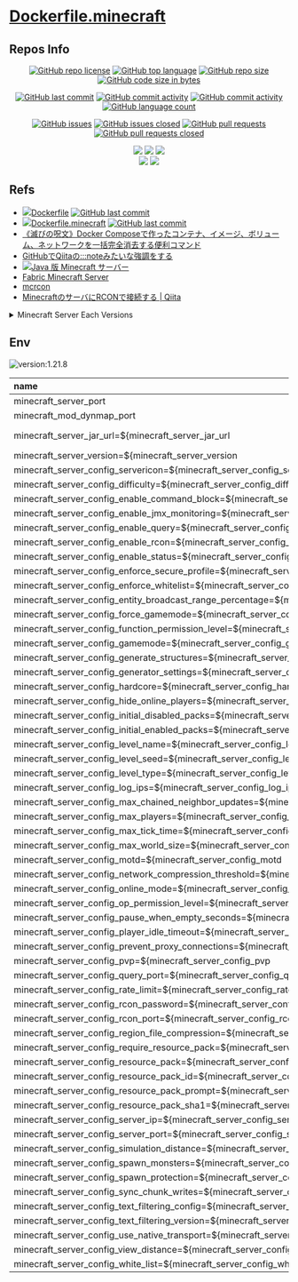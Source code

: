 # [Dockerfile.minecraft](https://github.com/n138-kz/Dockerfile.minecraft)

## Repos Info

<div align="center">

  [![GitHub repo license](https://img.shields.io/github/license/n138-kz/Dockerfile.minecraft)](/LICENSE)
  [![GitHub top language](https://img.shields.io/github/languages/top/n138-kz/Dockerfile.minecraft)](/../../)
  [![GitHub repo size](https://img.shields.io/github/repo-size/n138-kz/Dockerfile.minecraft)](/../../)
  [![GitHub code size in bytes](https://img.shields.io/github/languages/code-size/n138-kz/Dockerfile.minecraft)](/../../)

</div>
<div align="center">

  [![GitHub last commit](https://img.shields.io/github/last-commit/n138-kz/Dockerfile.minecraft)](/../../commits)
  [![GitHub commit activity](https://img.shields.io/github/commit-activity/w/n138-kz/Dockerfile.minecraft)](/../../commits)
  [![GitHub commit activity](https://img.shields.io/github/commit-activity/t/n138-kz/Dockerfile.minecraft)](/../../commits)
  [![GitHub language count](https://img.shields.io/github/languages/count/n138-kz/Dockerfile.minecraft)](/../../)

</div>
<div align="center">

  [![GitHub issues](https://img.shields.io/github/issues/n138-kz/Dockerfile.minecraft)](/../../issues)
  [![GitHub issues closed](https://img.shields.io/github/issues-closed/n138-kz/Dockerfile.minecraft)](/../../issues)
  [![GitHub pull requests](https://img.shields.io/github/issues-pr/n138-kz/Dockerfile.minecraft)](/../../pulls)
  [![GitHub pull requests closed](https://img.shields.io/github/issues-pr-closed/n138-kz/Dockerfile.minecraft)](/../../pulls)

</div>
<div align="center">

  [![](https://img.shields.io/badge/YouTube-FF0000?style=for-the-badge&logo=youtube&logoColor=white)](https://youtube.com/channel/UCOX8Iv1r0V18lbOnohE7lWQ)
  [![](https://img.shields.io/badge/Twitch-6441A5?style=for-the-badge&logo=twitch&logoColor=white)](https://www.twitch.tv/yuukomiya)
  [![](https://img.shields.io/badge/X-000000?style=for-the-badge&logo=x&logoColor=white)](https://x.com/n138kz)
  <br>
  [![](https://img.shields.io/youtube/channel/subscribers/UCOX8Iv1r0V18lbOnohE7lWQ)](https://youtube.com/channel/UCOX8Iv1r0V18lbOnohE7lWQ)
  [![](https://img.shields.io/twitch/status/YuuKomiya)](https://www.twitch.tv/yuukomiya)

</div>

## Refs

- [![](https://www.google.com/s2/favicons?size=64&domain=https://github.com)Dockerfile](https://github.com/n138-kz/Dockerfile) [![GitHub last commit](https://img.shields.io/github/last-commit/n138-kz/Dockerfile.minecraft)](https://github.com/n138-kz/Dockerfile)
- [![](https://www.google.com/s2/favicons?size=64&domain=https://github.com)Dockerfile.minecraft](https://github.com/n138-kz/Dockerfile.minecraft) [![GitHub last commit](https://img.shields.io/github/last-commit/n138-kz/Dockerfile.minecraft)](https://github.com/n138-kz/Dockerfile.minecraft)
- [《滅びの呪文》Docker Composeで作ったコンテナ、イメージ、ボリューム、ネットワークを一括完全消去する便利コマンド](https://qiita.com/suin/items/19d65e191b96a0079417)
- [GitHubでQiitaの:::noteみたいな強調をする](https://qiita.com/lobmto/items/d02532134782f34c0e2fs)
- [![](https://www.google.com/s2/favicons?size=64&domain=https://minecraft.net/)Java 版 Minecraft サーバー](https://www.minecraft.net/ja-jp/download/server)
- [Fabric Minecraft Server](https://fabricmc.net/use/server/)
- [mcrcon](https://github.com/Tiiffi/mcrcon.git)
- [MinecraftのサーバにRCONで接続する | Qiita](https://qiita.com/h_tyokinuhata/items/85d855f88d5d33c21949)

<details>

  <summary>Minecraft Server Each Versions</summary>

  - [![](https://www.google.com/s2/favicons?size=64&domain=https://minecraft.net/)minecraft_server.1.21.1.jar](https://piston-data.mojang.com/v1/objects/59353fb40c36d304f2035d51e7d6e6baa98dc05c/server.jar)
  - [![](https://www.google.com/s2/favicons?size=64&domain=https://minecraft.net/)minecraft_server.1.21.3.jar](https://piston-data.mojang.com/v1/objects/45810d238246d90e811d896f87b14695b7fb6839/server.jar)
  - [![](https://www.google.com/s2/favicons?size=64&domain=https://minecraft.net/)minecraft_server.1.21.8.jar](https://piston-data.mojang.com/v1/objects/6bce4ef400e4efaa63a13d5e6f6b500be969ef81/server.jar)

</details>



## Env

![version:1.21.8](https://img.shields.io/badge/version-1.21.8-brightgreen)

| name | default | remark |
| :- | :- | :- |
| minecraft_server_port | 25560-65530 | :25565 |
| minecraft_mod_dynmap_port | 25560-65530 | :8123 |
| minecraft_server_jar_url=${minecraft_server_jar_url | https://piston-data.mojang.com/v1/objects/6bce4ef400e4efaa63a13d5e6f6b500be969ef81/server.jar | |
| minecraft_server_version=${minecraft_server_version | 1.21.8 | |
| minecraft_server_config_servericon=${minecraft_server_config_servericon | https://n138-kz.github.io/Dockerfile.minecraft/assets/sample-server-icon.png | |
| minecraft_server_config_difficulty=${minecraft_server_config_difficulty | normal | |
| minecraft_server_config_enable_command_block=${minecraft_server_config_enable_command_block | false | |
| minecraft_server_config_enable_jmx_monitoring=${minecraft_server_config_enable_jmx_monitoring | false | |
| minecraft_server_config_enable_query=${minecraft_server_config_enable_query | false | |
| minecraft_server_config_enable_rcon=${minecraft_server_config_enable_rcon | true | |
| minecraft_server_config_enable_status=${minecraft_server_config_enable_status | true | |
| minecraft_server_config_enforce_secure_profile=${minecraft_server_config_enforce_secure_profile | true | |
| minecraft_server_config_enforce_whitelist=${minecraft_server_config_enforce_whitelist | false | |
| minecraft_server_config_entity_broadcast_range_percentage=${minecraft_server_config_entity_broadcast_range_percentage | 100 | |
| minecraft_server_config_force_gamemode=${minecraft_server_config_force_gamemode | false | |
| minecraft_server_config_function_permission_level=${minecraft_server_config_function_permission_level | 2 | |
| minecraft_server_config_gamemode=${minecraft_server_config_gamemode | survival | |
| minecraft_server_config_generate_structures=${minecraft_server_config_generate_structures | true | |
| minecraft_server_config_generator_settings=${minecraft_server_config_generator_settings | { | | | |
| minecraft_server_config_hardcore=${minecraft_server_config_hardcore | false | |
| minecraft_server_config_hide_online_players=${minecraft_server_config_hide_online_players | false | |
| minecraft_server_config_initial_disabled_packs=${minecraft_server_config_initial_disabled_packs |  | |
| minecraft_server_config_initial_enabled_packs=${minecraft_server_config_initial_enabled_packs | vanilla | |
| minecraft_server_config_level_name=${minecraft_server_config_level_name | world | |
| minecraft_server_config_level_seed=${minecraft_server_config_level_seed |  | |
| minecraft_server_config_level_type=${minecraft_server_config_level_type | minecraft\:normal | |
| minecraft_server_config_log_ips=${minecraft_server_config_log_ips | true | |
| minecraft_server_config_max_chained_neighbor_updates=${minecraft_server_config_max_chained_neighbor_updates | 1000000 | |
| minecraft_server_config_max_players=${minecraft_server_config_max_players | 10 | |
| minecraft_server_config_max_tick_time=${minecraft_server_config_max_tick_time | 60000 | |
| minecraft_server_config_max_world_size=${minecraft_server_config_max_world_size | 29999984 | |
| minecraft_server_config_motd=${minecraft_server_config_motd | Private server | |
| minecraft_server_config_network_compression_threshold=${minecraft_server_config_network_compression_threshold | 256 | |
| minecraft_server_config_online_mode=${minecraft_server_config_online_mode | true | |
| minecraft_server_config_op_permission_level=${minecraft_server_config_op_permission_level | 4 | |
| minecraft_server_config_pause_when_empty_seconds=${minecraft_server_config_pause_when_empty_seconds | 60 | |
| minecraft_server_config_player_idle_timeout=${minecraft_server_config_player_idle_timeout | 0 | |
| minecraft_server_config_prevent_proxy_connections=${minecraft_server_config_prevent_proxy_connections | false | |
| minecraft_server_config_pvp=${minecraft_server_config_pvp | true | |
| minecraft_server_config_query_port=${minecraft_server_config_query_port | 25565 | |
| minecraft_server_config_rate_limit=${minecraft_server_config_rate_limit | 0 | |
| minecraft_server_config_rcon_password=${minecraft_server_config_rcon_password | 25575password@1 | |
| minecraft_server_config_rcon_port=${minecraft_server_config_rcon_port | 25575 | |
| minecraft_server_config_region_file_compression=${minecraft_server_config_region_file_compression | deflate | |
| minecraft_server_config_require_resource_pack=${minecraft_server_config_require_resource_pack | false | |
| minecraft_server_config_resource_pack=${minecraft_server_config_resource_pack |  | |
| minecraft_server_config_resource_pack_id=${minecraft_server_config_resource_pack_id |  | |
| minecraft_server_config_resource_pack_prompt=${minecraft_server_config_resource_pack_prompt |  | |
| minecraft_server_config_resource_pack_sha1=${minecraft_server_config_resource_pack_sha1 |  | |
| minecraft_server_config_server_ip=${minecraft_server_config_server_ip |  | |
| minecraft_server_config_server_port=${minecraft_server_config_server_port | 25565 | |
| minecraft_server_config_simulation_distance=${minecraft_server_config_simulation_distance | 10 | |
| minecraft_server_config_spawn_monsters=${minecraft_server_config_spawn_monsters | true | |
| minecraft_server_config_spawn_protection=${minecraft_server_config_spawn_protection | 16 | |
| minecraft_server_config_sync_chunk_writes=${minecraft_server_config_sync_chunk_writes | true | |
| minecraft_server_config_text_filtering_config=${minecraft_server_config_text_filtering_config |  | |
| minecraft_server_config_text_filtering_version=${minecraft_server_config_text_filtering_version | 0 | |
| minecraft_server_config_use_native_transport=${minecraft_server_config_use_native_transport | true | |
| minecraft_server_config_view_distance=${minecraft_server_config_view_distance | 10 | |
| minecraft_server_config_white_list=${minecraft_server_config_white_list | false | |


